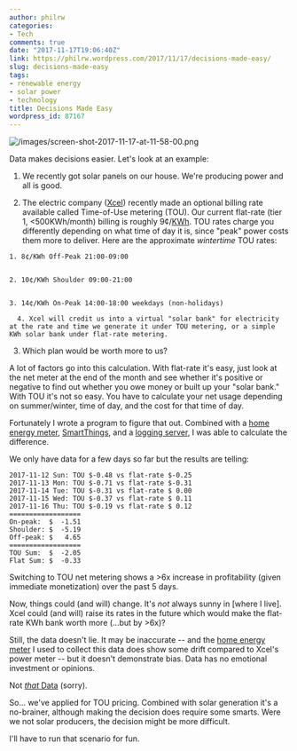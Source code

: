 ```yaml
---
author: philrw
categories:
- Tech
comments: true
date: "2017-11-17T19:06:40Z"
link: https://philrw.wordpress.com/2017/11/17/decisions-made-easy/
slug: decisions-made-easy
tags:
- renewable energy
- solar power
- technology
title: Decisions Made Easy
wordpress_id: 87167
---
```


![/images/screen-shot-2017-11-17-at-11-58-00.png](/images/screen-shot-2017-11-17-at-11-58-00.png)

Data makes decisions easier. Let's look at an example:


  1. We recently got solar panels on our house. We're producing power and all is good.

  2. The electric company ([Xcel](https://en.wikipedia.org/wiki/Xcel_Energy)) recently made an optional billing rate available called Time-of-Use metering (TOU). Our current flat-rate (tier 1, <500KWh/month) billing is roughly 9¢/[KWh](https://en.wikipedia.org/wiki/Kilowatt_hour). TOU rates charge you differently depending on what time of day it is, since "peak" power costs them more to deliver. Here are the approximate _wintertime_ TOU rates:


    1. 8¢/KWh Off-Peak 21:00-09:00


    2. 10¢/KWh Shoulder 09:00-21:00


    3. 14¢/KWh On-Peak 14:00-18:00 weekdays (non-holidays)	

      4. Xcel will credit us into a virtual "solar bank" for electricity at the rate and time we generate it under TOU metering, or a simple KWh solar bank under flat-rate metering.

  3. Which plan would be worth more to us?


A lot of factors go into this calculation. With flat-rate it's easy, just look at the net meter at the end of the month and see whether it's positive or negative to find out whether you owe money or built up your "solar bank." With TOU it's not so easy. You have to calculate your net usage depending on summer/winter, time of day, and the cost for that time of day.

Fortunately I wrote a program to figure that out. Combined with a [home energy meter](https://aeotec.com/z-wave-home-energy-measure), [SmartThings](https://en.wikipedia.org/wiki/SmartThings), and a [logging server](https://www.influxdata.com/), I was able to calculate the difference.

We only have data for a few days so far but the results are telling:


    2017-11-12 Sun: TOU $-0.48 vs flat-rate $-0.25
    2017-11-13 Mon: TOU $-0.71 vs flat-rate $-0.31
    2017-11-14 Tue: TOU $-0.31 vs flat-rate $ 0.00
    2017-11-15 Wed: TOU $-0.37 vs flat-rate $ 0.11
    2017-11-16 Thu: TOU $-0.19 vs flat-rate $ 0.12
    ==================
    On-peak:  $  -1.51
    Shoulder: $  -5.19
    Off-peak: $   4.65
    ==================
    TOU Sum:  $  -2.05
    Flat Sum: $  -0.33


Switching to TOU net metering shows a >6x increase in profitability (given immediate monetization) over the past 5 days.

Now, things could (and will) change. It's _not_ always sunny in [where I live]. Xcel could (and will) raise its rates in the future which would make the flat-rate KWh bank worth more (...but by >6x)?

Still, the data doesn't lie. It may be inaccurate -- and the [home energy meter](https://aeotec.com/z-wave-home-energy-measure) I used to collect this data does show some drift compared to Xcel's power meter -- but it doesn't demonstrate bias. Data has no emotional investment or opinions.

Not [_that_ Data](https://en.wikipedia.org/wiki/Data_(Star_Trek)) (sorry).

So... we've applied for TOU pricing. Combined with solar generation it's a no-brainer, although making the decision does require some smarts. Were we not solar producers, the decision might be more difficult.

I'll have to run that scenario for fun.


